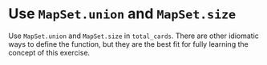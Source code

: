# Use `MapSet.union` and `MapSet.size`

Use `MapSet.union` and `MapSet.size` in `total_cards`. There are other idiomatic ways to define the function, but they are the best fit for fully learning the concept of this exercise.